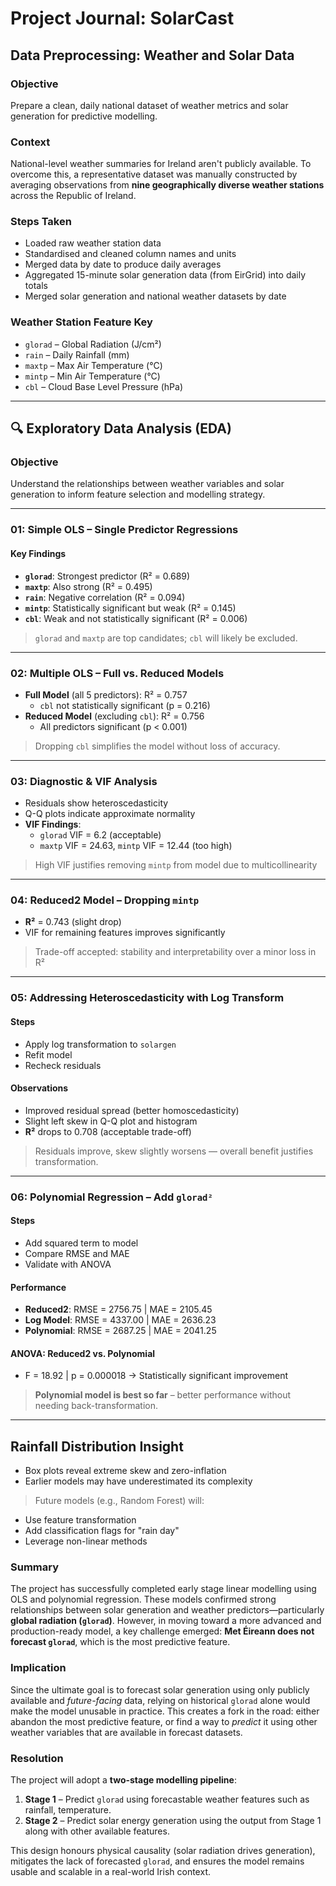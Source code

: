 # Project Journal: SolarCast

## Data Preprocessing: Weather and Solar Data

### Objective
Prepare a clean, daily national dataset of weather metrics and solar generation for predictive modelling.

### Context
National-level weather summaries for Ireland aren't publicly available. To overcome this, a representative dataset was manually constructed by averaging observations from **nine geographically diverse weather stations** across the Republic of Ireland.

### Steps Taken
- Loaded raw weather station data
- Standardised and cleaned column names and units
- Merged data by date to produce daily averages
- Aggregated 15-minute solar generation data (from EirGrid) into daily totals
- Merged solar generation and national weather datasets by date

### Weather Station Feature Key
- `glorad` – Global Radiation (J/cm²)
- `rain` – Daily Rainfall (mm)
- `maxtp` – Max Air Temperature (°C)
- `mintp` – Min Air Temperature (°C)
- `cbl` – Cloud Base Level Pressure (hPa)

---

## 🔍 Exploratory Data Analysis (EDA)

### Objective
Understand the relationships between weather variables and solar generation to inform feature selection and modelling strategy.

---

### 01: Simple OLS – Single Predictor Regressions

#### Key Findings
- **`glorad`**: Strongest predictor (R² = 0.689)
- **`maxtp`**: Also strong (R² = 0.495)
- **`rain`**: Negative correlation (R² = 0.094)
- **`mintp`**: Statistically significant but weak (R² = 0.145)
- **`cbl`**: Weak and not statistically significant (R² = 0.006)

> `glorad` and `maxtp` are top candidates; `cbl` will likely be excluded.

---

### 02: Multiple OLS – Full vs. Reduced Models

- **Full Model** (all 5 predictors): R² = 0.757
  - `cbl` not statistically significant (p = 0.216)
- **Reduced Model** (excluding `cbl`): R² = 0.756
  - All predictors significant (p < 0.001)

> Dropping `cbl` simplifies the model without loss of accuracy.

---

### 03: Diagnostic & VIF Analysis

- Residuals show heteroscedasticity
- Q-Q plots indicate approximate normality
- **VIF Findings**:
  - `glorad` VIF = 6.2 (acceptable)
  - `maxtp` VIF = 24.63, `mintp` VIF = 12.44 (too high)

> High VIF justifies removing `mintp` from model due to multicollinearity

---

### 04: Reduced2 Model – Dropping `mintp`

- **R²** = 0.743 (slight drop)
- VIF for remaining features improves significantly

> Trade-off accepted: stability and interpretability over a minor loss in R²

---

### 05: Addressing Heteroscedasticity with Log Transform

#### Steps
- Apply log transformation to `solargen`
- Refit model
- Recheck residuals

#### Observations
- Improved residual spread (better homoscedasticity)
- Slight left skew in Q-Q plot and histogram
- **R²** drops to 0.708 (acceptable trade-off)

> Residuals improve, skew slightly worsens — overall benefit justifies transformation.

---

### 06: Polynomial Regression – Add `glorad²`

#### Steps
- Add squared term to model
- Compare RMSE and MAE
- Validate with ANOVA

#### Performance
- **Reduced2**: RMSE = 2756.75 | MAE = 2105.45
- **Log Model**: RMSE = 4337.00 | MAE = 2636.23
- **Polynomial**: RMSE = 2687.25 | MAE = 2041.25

#### ANOVA: Reduced2 vs. Polynomial
- F = 18.92 | p = 0.000018 → Statistically significant improvement

> **Polynomial model is best so far** – better performance without needing back-transformation.

---

## Rainfall Distribution Insight

- Box plots reveal extreme skew and zero-inflation
- Earlier models may have underestimated its complexity

> Future models (e.g., Random Forest) will:
- Use feature transformation
- Add classification flags for "rain day"
- Leverage non-linear methods

### Summary
The project has successfully completed early stage linear modelling using OLS and polynomial regression. These models confirmed strong relationships between solar generation and weather predictors—particularly **global radiation (`glorad`)**. However, in moving toward a more advanced and production-ready model, a key challenge emerged: **Met Éireann does not forecast `glorad`**, which is the most predictive feature.

### Implication
Since the ultimate goal is to forecast solar generation using only publicly available and *future-facing* data, relying on historical `glorad` alone would make the model unusable in practice. This creates a fork in the road: either abandon the most predictive feature, or find a way to *predict* it using other weather variables that are available in forecast datasets.

### Resolution
The project will adopt a **two-stage modelling pipeline**:
1. **Stage 1** – Predict `glorad` using forecastable weather features such as rainfall, temperature.
2. **Stage 2** – Predict solar energy generation using the output from Stage 1 along with other available features.

This design honours physical causality (solar radiation drives generation), mitigates the lack of forecasted `glorad`, and ensures the model remains usable and scalable in a real-world Irish context.